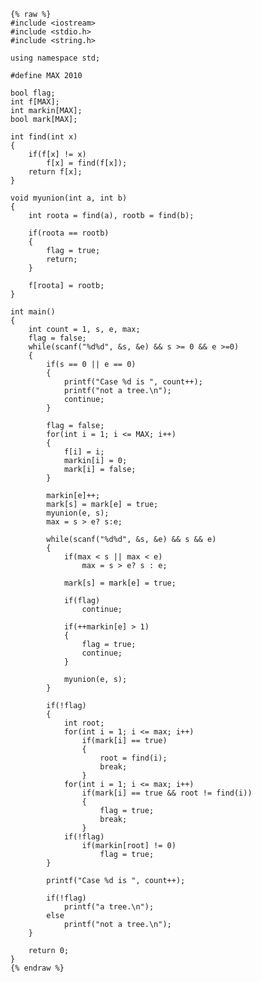     {% raw %}
    #include <iostream>
    #include <stdio.h>
    #include <string.h>
    
    using namespace std;
    
    #define MAX 2010
    
    bool flag;
    int f[MAX];
    int markin[MAX];
    bool mark[MAX];
    
    int find(int x)
    {
    	if(f[x] != x)
    		f[x] = find(f[x]);
    	return f[x];
    }
    
    void myunion(int a, int b)
    {
    	int roota = find(a), rootb = find(b);
    
    	if(roota == rootb)
    	{
    		flag = true;
    		return;
    	}
    
    	f[roota] = rootb;
    }
    
    int main()
    {
    	int count = 1, s, e, max;
    	flag = false;
    	while(scanf("%d%d", &s, &e) && s >= 0 && e >=0)
    	{
    		if(s == 0 || e == 0)
    		{
    			printf("Case %d is ", count++);
    			printf("not a tree.\n");
    			continue;
    		}
    		
    		flag = false;
    		for(int i = 1; i <= MAX; i++)
    		{
    			f[i] = i;
    			markin[i] = 0;
    			mark[i] = false;
    		}
    		
    		markin[e]++;
    		mark[s] = mark[e] = true;
    		myunion(e, s);
    		max = s > e? s:e;
    
    		while(scanf("%d%d", &s, &e) && s && e)
    		{
    			if(max < s || max < e)
    				max = s > e? s : e;
    
    			mark[s] = mark[e] = true;
    
    			if(flag)
    				continue;
    
    			if(++markin[e] > 1)
    			{
    				flag = true;
    				continue;
    			}
    
    			myunion(e, s);
    		}
    
    		if(!flag)
    		{
    			int root;
    			for(int i = 1; i <= max; i++)
    				if(mark[i] == true)
    				{
    					root = find(i);
    					break;
    				}
    			for(int i = 1; i <= max; i++)
    				if(mark[i] == true && root != find(i))
    				{
    					flag = true;
    					break;
    				}
    			if(!flag)
    				if(markin[root] != 0)
    					flag = true;
    		}
    
    		printf("Case %d is ", count++);
    
    		if(!flag)
    			printf("a tree.\n");
    		else
    			printf("not a tree.\n");
    	}
    
    	return 0;
    }
    {% endraw %}

